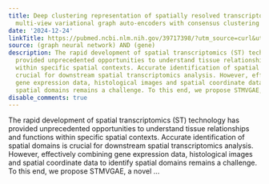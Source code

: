 ```yaml
---
title: Deep clustering representation of spatially resolved transcriptomics data using
  multi-view variational graph auto-encoders with consensus clustering
date: '2024-12-24'
linkTitle: https://pubmed.ncbi.nlm.nih.gov/39717398/?utm_source=curl&utm_medium=rss&utm_campaign=pubmed-2&utm_content=1x5bM_TNL8gjogAcnslpo2s2PbDe-61JVM2h9yowOYSiZ7Dkrt&fc=20220919211934&ff=20241225170605&v=2.18.0.post9+e462414
source: (graph neural network) AND (gene)
description: The rapid development of spatial transcriptomics (ST) technology has
  provided unprecedented opportunities to understand tissue relationships and functions
  within specific spatial contexts. Accurate identification of spatial domains is
  crucial for downstream spatial transcriptomics analysis. However, effectively combining
  gene expression data, histological images and spatial coordinate data to identify
  spatial domains remains a challenge. To this end, we propose STMVGAE, a novel ...
disable_comments: true
---
```

The rapid development of spatial transcriptomics (ST) technology has provided unprecedented opportunities to understand tissue relationships and functions within specific spatial contexts. Accurate identification of spatial domains is crucial for downstream spatial transcriptomics analysis. However, effectively combining gene expression data, histological images and spatial coordinate data to identify spatial domains remains a challenge. To this end, we propose STMVGAE, a novel ...